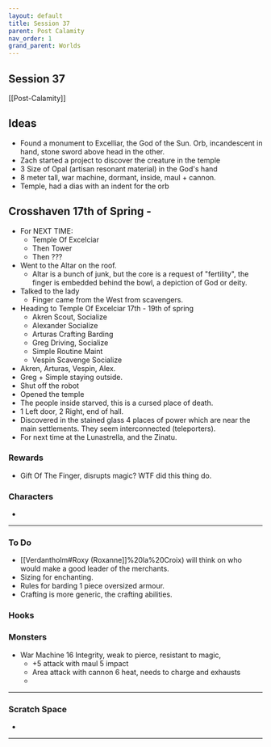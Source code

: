 ```yaml
---
layout: default
title: Session 37
parent: Post Calamity
nav_order: 1
grand_parent: Worlds
---
```

## Session 37
[[Post-Calamity]]

## Ideas
* Found a monument to Excelliar, the God of the Sun. Orb, incandescent in hand, stone sword above head in the other.
* Zach started a project to discover the creature in the temple
* 3 Size of Opal (artisan resonant material) in the God's hand
* 8 meter tall, war machine, dormant, inside, maul + cannon.
* Temple, had a dias with an indent for the orb
## Crosshaven 17th of Spring -
* For NEXT TIME:
	* Temple Of Excelciar
	* Then Tower
	* Then ???
* Went to the Altar on the roof.
	* Altar is a bunch of junk, but the core is a request of "fertility", the finger is embedded behind the bowl, a depiction of God or deity. 
* Talked to the lady
	* Finger came from the West from scavengers.
* Heading to Temple Of Excelciar 17th - 19th of spring
	* Akren Scout, Socialize
	* Alexander Socialize
	* Arturas Crafting Barding 
	* Greg Driving, Socialize
	* Simple Routine Maint
	* Vespin Scavenge Socialize 
* Akren, Arturas, Vespin, Alex.
* Greg + Simple staying outside.
* Shut off the robot
* Opened the temple
* The people inside starved, this is a cursed place of death.
* 1 Left door, 2 Right, end of hall.
* Discovered in the stained glass 4 places of power which are near the main settlements. They seem interconnected (teleporters).
* For next time at the Lunastrella, and the Zinatu. 
### Rewards
* Gift Of The Finger, disrupts magic? WTF did this thing do.

### Characters
* 
 ---

### To Do

* [[Verdantholm#Roxy (Roxanne]]%20la%20Croix) will think on who would make a good leader of the merchants.
* Sizing for enchanting. 
* Rules for barding 1 piece oversized armour. 
* Crafting is more generic, the crafting abilities. 



### Hooks

### Monsters
* War Machine 16 Integrity, weak to pierce, resistant to magic, 
	* +5 attack with maul 5 impact
	* Area attack with cannon 6 heat, needs to charge and exhausts
	* 




---

### Scratch Space
* 







---